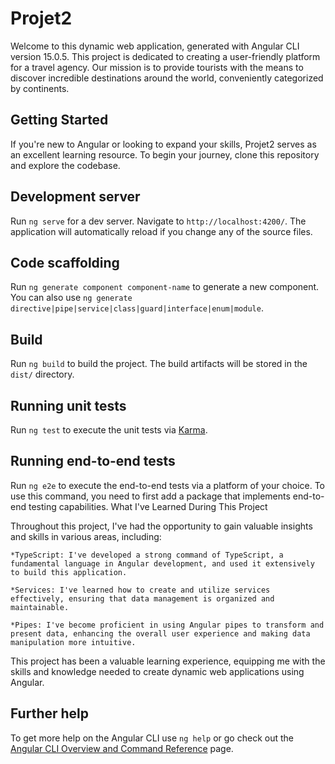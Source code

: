 # Projet2
Welcome to this dynamic web application, generated with Angular CLI version 15.0.5. This project is dedicated to creating a user-friendly platform for a travel agency. Our mission is to provide tourists with the means to discover incredible destinations around the world, conveniently categorized by continents.
## Getting Started

If you're new to Angular or looking to expand your skills, Projet2 serves as an excellent learning resource. To begin your journey, clone this repository and explore the codebase.

## Development server

Run `ng serve` for a dev server. Navigate to `http://localhost:4200/`. The application will automatically reload if you change any of the source files.

## Code scaffolding

Run `ng generate component component-name` to generate a new component. You can also use `ng generate directive|pipe|service|class|guard|interface|enum|module`.

## Build

Run `ng build` to build the project. The build artifacts will be stored in the `dist/` directory.

## Running unit tests

Run `ng test` to execute the unit tests via [Karma](https://karma-runner.github.io).

## Running end-to-end tests

Run `ng e2e` to execute the end-to-end tests via a platform of your choice. To use this command, you need to first add a package that implements end-to-end testing capabilities.
What I've Learned During This Project

Throughout this project, I've had the opportunity to gain valuable insights and skills in various areas, including:

    *TypeScript: I've developed a strong command of TypeScript, a fundamental language in Angular development, and used it extensively to build this application.

    *Services: I've learned how to create and utilize services effectively, ensuring that data management is organized and maintainable.

    *Pipes: I've become proficient in using Angular pipes to transform and present data, enhancing the overall user experience and making data manipulation more intuitive.

This project has been a valuable learning experience, equipping me with the skills and knowledge needed to create dynamic web applications using Angular.

## Further help

To get more help on the Angular CLI use `ng help` or go check out the [Angular CLI Overview and Command Reference](https://angular.io/cli) page.
